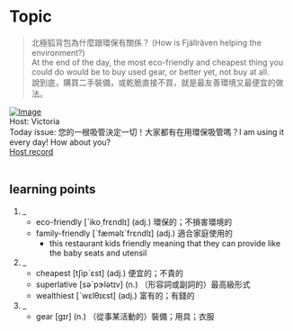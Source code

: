 # Topic

> 北極狐背包為什麼跟環保有關係？ (How is Fjällräven helping the environment?) <br>
> At the end of the day, the most eco-friendly and cheapest thing you could do would be to buy used gear, or better yet, not buy at all. <br>
> 說到底，購買二手裝備，或乾脆直接不買，就是最友善環境又最便宜的做法。 <br>

[![Image](https://cdn.voicetube.com/assets/thumbnails/tyTPJjLpzr4.jpg)](https://www.youtube.com/embed/tyTPJjLpzr4?rel=0&showinfo=0&cc_load_policy=0&controls=1&autoplay=1&iv_load_policy=3&playsinline=1&wmode=transparent&start=304&end=315&enablejsapi=1&origin=https://tw.voicetube.com&widgetid=1)<br>
Host: Victoria
<br>Today issue: 您的一根吸管決定一切！大家都有在用環保吸管嗎？I am using it every day! How about you?
<br>
[Host record](https://cdn.voicetube.com/everyday_records/4369/1595214798.mp3)
<br><br>
## learning points
1. _
	* eco-friendly [ˋiko͵frɛndlɪ] (adj.) 環保的；不損害環境的
	* family-friendly [ˋfæməlɪˋfrɛndlɪ] (adj.) 適合家庭使用的
		- this restaurant kids friendly meaning that they can provide like the baby seats and utensil
2. _
	* cheapest [tʃipˋɛst] (adj.) 便宜的；不貴的
	* superlative [səˋpɝlətɪv] (n.) （形容詞或副詞的）最高級形式
	* wealthiest [ˋwɛlθɪɛst] (adj.) 富有的；有錢的
3. _
	* gear [gɪr] (n.) （從事某活動的）裝備；用具；衣服
